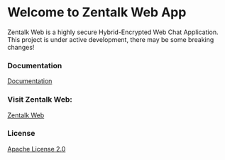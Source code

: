 # Welcome to Zentalk Web App

Zentalk Web is a highly secure Hybrid-Encrypted Web Chat Application.
This project is under active development, there may be some breaking changes!

### Documentation

[Documentation](https://docs.zentachain.io/zentalk/zentalk-web)

### Visit Zentalk Web:

[Zentalk Web](https://zentalk.chat)

### License

[Apache License 2.0](https://github.com/ZentaChain/Zentalk-Web/blob/master/LICENSE)
